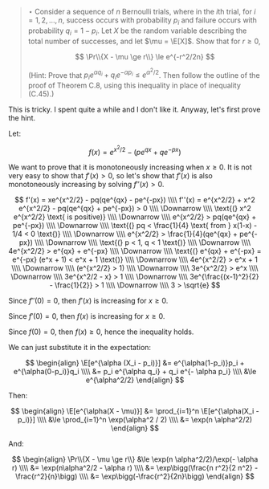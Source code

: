 > $\star$ Consider a sequence of $n$ Bernoulli trials, where in the $i$th
> trial, for $i = 1, 2, \ldots, n$, success occurs with probability $p_i$ and
> failure occurs with probability $q_i = 1 - p_i$. Let $X$ be the random
> variable describing the total number of successes, and let $\mu = \E[X]$.
> Show that for $r \ge 0$,
>
> $$ \Pr\\{X - \mu \ge r\\} \le e^{-r^2/2n} $$
>
> (Hint: Prove that $p_i e^{\alpha q_i} + q_i e^{-\alpha p_i} \le e^{\alpha^2/2}$.
> Then follow the outline of the proof of Theorem C.8, using this inequality in
> place of inequality (C.45).)

This is tricky. I spent quite a while and I don't like it. Anyway, let's first
prove the hint.

Let:

$$ f(x) = e^{x^2/2} - (pe^{qx} + qe^{-px}) $$

We want to prove that it is monotoneously increasing when $x \ge 0$. It is not
very easy to show that $f'(x) > 0$, so let's show that $f'(x)$ is also
monotoneously increasing by solving $f''(x) > 0$.

$$ f'(x) = xe^{x^2/2} - pq(qe^{qx} - pe^{-px}) \\\\
   f''(x) = e^{x^2/2} + x^2 e^{x^2/2} - pq(qe^{qx} + pe^{-px}) > 0 \\\\
   \Downarrow \\\\
   \text{(} x^2 e^{x^2/2} \text{ is positive)} \\\\
   \Downarrow \\\\
   e^{x^2/2} > pq(qe^{qx} + pe^{-px}) \\\\
   \Downarrow \\\\
   \text{(} pq < \frac{1}{4} \text{ from } x(1-x) - 1/4 < 0 \text{)} \\\\
   \Downarrow \\\\
   e^{x^2/2} > \frac{1}{4}(qe^{qx} + pe^{-px}) \\\\
   \Downarrow \\\\
   \text{(} p < 1, q < 1 \text{)} \\\\
   \Downarrow \\\\
   4e^{x^2/2} > e^{qx} + e^{-px} \\\\
   \Downarrow \\\\
   \text{(} e^{qx} + e^{-px} = e^{-px} (e^x + 1) < e^x + 1 \text{)} \\\\
   \Downarrow \\\\
   4e^{x^2/2} > e^x + 1 \\\\
   \Downarrow \\\\
   (e^{x^2/2} > 1) \\\\
   \Downarrow \\\\
   3e^{x^2/2} > e^x \\\\
   \Downarrow \\\\
   3e^{x^2/2 - x} > 1 \\\\
   \Downarrow \\\\
   3e^{\frac{(x-1)^2}{2} - \frac{1}{2}} > 1 \\\\
   \Downarrow \\\\
   3 > \sqrt{e}
$$

Since $f''(0) = 0$, then $f'(x)$ is increasing for $x \ge 0$.

Since $f'(0) = 0$, then $f(x)$ is increasing for $x \ge 0$.

Since $f(0) = 0$, then $f(x) \ge 0$, hence the inequality holds.

We can just substitute it in the expectation:

$$ \begin{align}
   \E[e^{\alpha (X_i - p_i)}] &=   e^{\alpha(1-p_i)}p_i + e^{\alpha(0-p_i)}q_i \\\\
                              &=   p_i e^{\alpha q_i} + q_i e^{- \alpha p_i} \\\\
                              &\le e^{\alpha^2/2}
   \end{align} $$

Then:

$$ \begin{align}
   \E[e^{\alpha(X - \mu)}] &=  \prod_{i=1}^n \E[e^{\alpha(X_i - p_i)}] \\\\
                           &\le \prod_{i=1}^n \exp(\alpha^2 / 2) \\\\
                           &= \exp(n \alpha^2/2)
   \end{align} $$

And:

$$ \begin{align}
   \Pr\\{X - \mu \ge r\\} &\le \exp(n \alpha^2/2)/\exp(- \alpha r) \\\\
                          &=   \exp(n\alpha^2/2 - \alpha r) \\\\
                          &=   \exp\bigg(\frac{n r^2}{2 n^2} - \frac{r^2}{n}\bigg) \\\\
                          &=   \exp\bigg(-\frac{r^2}{2n}\bigg)
   \end{align} $$
